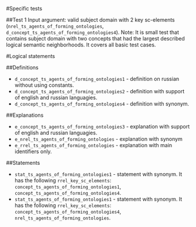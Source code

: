 #Specific tests

##Test 1
Input argument: valid subject domain with 2 key sc-elements (`nrel_ts_agents_of_forming_ontologies`, `d_concept_ts_agents_of_forming_ontologies4`).
Note: It is small test that contains subject domain with two concepts that had the largest described logical semantic neighborhoods. It covers all basic test cases.

#Logical statements

##Definitions
- `d_concept_ts_agents_of_forming_ontologies1` - definition on russian without using constants.
- `d_concept_ts_agents_of_forming_ontologies2` - definition with support of english and russian languagies.
- `d_concept_ts_agents_of_forming_ontologies4` - definition with synonym.

##Explanations
- `e_concept_ts_agents_of_forming_ontologies3` - explanation with support of english and russian languagies.
- `e_nrel_ts_agents_of_forming_ontologies` - explanation with synonym
- `e_rrel_ts_agents_of_forming_ontologies` - explanation with main identifiers only.

##Statements
- `stat_ts_agents_of_forming_ontologies1` - statement with synonym. It has the following `rrel_key_sc_elements`: `concept_ts_agents_of_forming_ontologies1`, `concept_ts_agents_of_forming_ontologies4`.
- `stat_ts_agents_of_forming_ontologies1` - statement with synonym. It has the following `rrel_key_sc_elements`: `concept_ts_agents_of_forming_ontologies4`, `nrel_ts_agents_of_forming_ontologies`.
